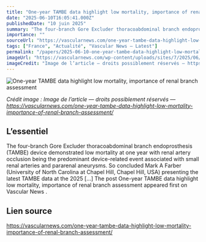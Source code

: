 ```yaml
---
title: "One-year TAMBE data highlight low mortality, importance of renal branch assessment"
date: "2025-06-10T16:05:41.000Z"
publishedDate: "10 juin 2025"
summary: "The four-branch Gore Excluder thoracoabdominal branch endoprosthesis (TAMBE) device demonstrated low mortality at one year with renal artery occlusion being the predominant device-related event associated with small renal arteries and pararenal aneurysms. So concluded Mark A Farber (University of North Carolina at Chapel Hill, Chapel Hill, USA) presenting the latest TAMBE data at the 2025 [&#8230;] The post One-year TAMBE data highlight low mortality, importance of renal branch assessment appeared first on Vascular News ."
importance: ""
sourceUrl: "https://vascularnews.com/one-year-tambe-data-highlight-low-mortality-importance-of-renal-branch-assessment/"
tags: ["France", "Actualité", "Vascular News — Latest"]
permalink: "/papers/2025-06-10-one-year-tambe-data-highlight-low-mortality-importance-of-renal-branch-assessment"
imageUrl: "https://vascularnews.com/wp-content/uploads/sites/7/2025/06/IMG_8811-scaled.jpg"
imageCredit: "Image de l’article — droits possiblement réservés — https://vascularnews.com/one-year-tambe-data-highlight-low-mortality-importance-of-renal-branch-assessment/"
---
```


![One-year TAMBE data highlight low mortality, importance of renal branch assessment](https://vascularnews.com/wp-content/uploads/sites/7/2025/06/IMG_8811-scaled.jpg)

*Crédit image : Image de l’article — droits possiblement réservés — https://vascularnews.com/one-year-tambe-data-highlight-low-mortality-importance-of-renal-branch-assessment/*

## L’essentiel

The four-branch Gore Excluder thoracoabdominal branch endoprosthesis (TAMBE) device demonstrated low mortality at one year with renal artery occlusion being the predominant device-related event associated with small renal arteries and pararenal aneurysms. So concluded Mark A Farber (University of North Carolina at Chapel Hill, Chapel Hill, USA) presenting the latest TAMBE data at the 2025 [&#8230;] The post One-year TAMBE data highlight low mortality, importance of renal branch assessment appeared first on Vascular News .

## Lien source

https://vascularnews.com/one-year-tambe-data-highlight-low-mortality-importance-of-renal-branch-assessment/
